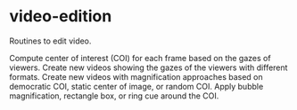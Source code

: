 # video-edition
Routines to edit video.

Compute center of interest (COI) for each frame based on the gazes of viewers.
Create new videos showing the gazes of the viewers with different formats.
Create new videos with magnification approaches based on democratic COI, static center of image, or random COI.
Apply bubble magnification, rectangle box, or ring cue around the COI.